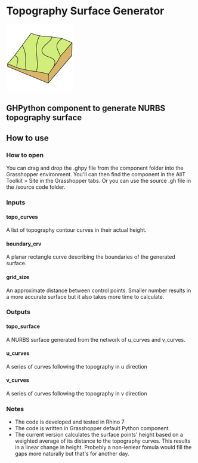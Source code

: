 # Topography Surface Generator

![](https://github.com/alitghomi/Gh-Topography-Surface-Generator/blob/main/assets/topo_icon_180.png)

## GHPython component to generate NURBS topography surface


## How to use
### How to open
You can drag and drop the .ghpy file from the component folder into the Grasshopper environment. You'll can then find the component in the AliT Toolkit > Site in the Grasshopper tabs. Or you can use the source .gh file in the /source code folder.

### Inputs
#### topo_curves
A list of topography contour curves in their actual height.

#### boundary_crv
A planar rectangle curve describing the boundaries of the generated surface.

#### grid_size
An approximate distance between control points. Smaller number results in a more accurate surface but it also takes more time to calculate. 

### Outputs

#### topo_surface
A NURBS surface generated from the network of u_curves and v_curves.

#### u_curves
A series of curves following the topography in u direction

#### v_curves
A series of curves following the topography in v direction

### Notes
- The code is developed and tested in Rhino 7
- The code is written in Grasshopper default Python component.
- The current version calculates the surface points' height based on a weighted average of its distance to the topography curves. This results in a linear change in height. Probebly a non-leniear fomula would fill the gaps more naturally but that's for another day.
